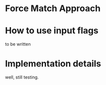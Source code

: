 
Force Match Approach
====================


How to use input flags
======================
to be written

Implementation details
====================== 
well, still testing.





